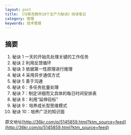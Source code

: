 ```yaml
---
layout: post
title: 《马斯克教你10个生产力秘诀》阅读笔记
category: 管理
keywords: 技术管理
---
```



## 摘要
1. 秘诀 1 一天的开始先处理关键的工作任务
2. 秘诀 2 利用反馈循环
3. 秘诀 3 依据第一性原理进行推理
4. 秘诀 4 采用异步通信方式
5. 秘诀 5 善于沟通
6. 秘诀 6：多任务批量处理
7. 秘诀 7：制定详细而又具体的每日时间安排表
8. 秘诀 8：利用“延伸目标”
9. 秘诀 9：培养成长型思维模式
10. 秘诀 10：培养广泛的知识面

原文地址[http://36kr.com/p/5145859.html?ktm_source=feed](http://36kr.com/p/5145859.html?ktm_source=feed)